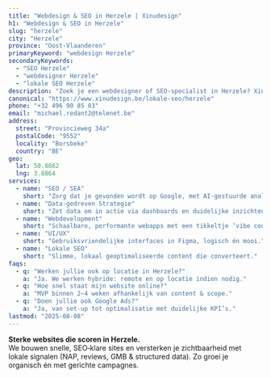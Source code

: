 ```yaml
---
title: "Webdesign & SEO in Herzele | Xinudesign"
h1: "Webdesign & SEO in Herzele"
slug: "herzele"
city: "Herzele"
province: "Oost-Vlaanderen"
primaryKeyword: "webdesign Herzele"
secondaryKeywords:
  - "SEO Herzele"
  - "webdesigner Herzele"
  - "lokale SEO Herzele"
description: "Zoek je een webdesigner of SEO‑specialist in Herzele? Xinudesign helpt kmo’s met snelle, vindbare websites, AI‑marketing en lokale SEO."
canonical: "https://www.xinudesign.be/lokale-seo/herzele"
phone: "+32 496 90 85 03"
email: "michael.redant2@telenet.be"
address:
  street: "Provincieweg 34a"
  postalCode: "9552"
  locality: "Borsbeke"
  country: "BE"
geo:
  lat: 50.8862
  lng: 3.8864
services:
  - name: "SEO / SEA"
    short: "Zorg dat je gevonden wordt op Google, met AI‑gestuurde analyses en gerichte campagnes."
  - name: "Data‑gedreven Strategie"
    short: "Zet data om in actie via dashboards en duidelijke inzichten."
  - name: "Webdevelopment"
    short: "Schaalbare, performante webapps met een tikkeltje ‘vibe coding’."
  - name: "UI/UX"
    short: "Gebruiksvriendelijke interfaces in Figma, logisch én mooi."
  - name: "Lokale SEO"
    short: "Slimme, lokaal geoptimaliseerde content die converteert."
faqs:
  - q: "Werken jullie ook op locatie in Herzele?"
    a: "Ja. We werken hybride: remote en op locatie indien nodig."
  - q: "Hoe snel staat mijn website online?"
    a: "MVP binnen 2–4 weken afhankelijk van content & scope."
  - q: "Doen jullie ook Google Ads?"
    a: "Ja, van set‑up tot optimalisatie met duidelijke KPI’s."
lastmod: "2025-08-08"
---
```


**Sterke websites die scoren in Herzele.**  
We bouwen snelle, SEO‑klare sites en versterken je zichtbaarheid met lokale signalen (NAP, reviews, GMB & structured data). Zo groei je organisch én met gerichte campagnes.
